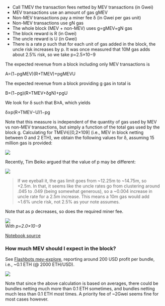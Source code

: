 -   Call TMEV the transaction fees netted by MEV transactions (in Gwei)
-   MEV transactions use an amount of gas gMEV
-   Non-MEV transactions pay a miner fee δ (in Gwei per gas unit)
-   Non-MEV transactions use gN gas
-   The whole block (MEV + non-MEV) uses g\=gMEV+gN gas
-   The block reward is R (in Gwei)
-   The uncle reward is U (in Gwei)
-   There is a rate p such that for each unit of gas added in the block, the uncle risk increases by p. It was once measured that 10M gas adds about 2.5% risk, so we take p\=2.5×10−9

The expected revenue from a block including only MEV transactions is

A\=(1−pgMEV)(R+TMEV)+pgMEVU

The expected revenue from a block providing g gas in total is

B\=(1−pg)(R+TMEV+δgN)+pgU

We look for δ such that B≥A, which yields

δ≥p(R+TMEV−U)1−pg

Note that this measure is independent of the quantity of gas used by MEV vs non-MEV transactions, but simply a function of the total gas used by the block g. Calculating for TMEV∈\[0,2×109\] (i.e., MEV in block netting between 0 and 2 ETH), we obtain the following values for δ, assuming 15 million gas is provided:

![](https://storage.googleapis.com/ethereum-hackmd/upload_446153c9902a55fa224b31223c2361b1.png)

Recently, Tim Beiko argued that the value of p may be different:

![](https://storage.googleapis.com/ethereum-hackmd/upload_85a7111b4cf68db268c74e66e52cfd65.png)

> If we eyeball it, the gas limit goes from ~12.25m to ~14.75m, so +2.5m. In that, it seems like the uncle rates go from clustering around .045 to .049 (being somewhat generous), so a ~0.004 increase in uncle rate for a 2.5m increase. This means a 10m gas would add ~1.6% uncle risk, not 2.5% as your note assumes.

Note that as p decreases, so does the required miner fee.

![](https://storage.googleapis.com/ethereum-hackmd/upload_61fd15eacb8798e9efa5ba04fb4d57fc.png)  
_With p\=2.0×10−9_

[Notebook source](https://github.com/ethereum/abm1559/blob/master/notebooks/uncle_risk.ipynb)

### [](https://notes.ethereum.org/@barnabe/rk5ue1WF_#How-much-MEV-should-I-expect-in-the-block "How-much-MEV-should-I-expect-in-the-block")How much MEV should I expect in the block?

See [Flashbots mev-explore](https://dashboard.flashbots.net/miners), reporting around 200 USD profit per bundle, i.e., ~0.1 ETH (@ 2000 ETH/USD).

![](https://storage.googleapis.com/ethereum-hackmd/upload_2074a9c14a7f9281d5115fc698725a5a.png)

Note that since the above calculation is based on averages, there could be bundles netting much more than 0.1 ETH sometimes, and bundles netting much less than 0.1 ETH most times. A priority fee of ~2Gwei seems fine for most cases however.